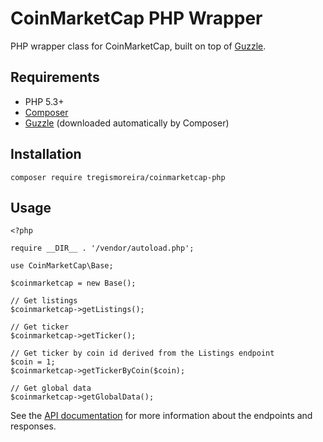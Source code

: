# CoinMarketCap PHP Wrapper

PHP wrapper class for CoinMarketCap, built on top of [Guzzle](https://github.com/guzzle/guzzle).

## Requirements

* PHP 5.3+
* [Composer](https://getcomposer.org/)
* [Guzzle](https://github.com/guzzle/guzzle) (downloaded automatically by Composer)

## Installation

`composer require tregismoreira/coinmarketcap-php`

## Usage

```
<?php

require __DIR__ . '/vendor/autoload.php';

use CoinMarketCap\Base;

$coinmarketcap = new Base();

// Get listings
$coinmarketcap->getListings();

// Get ticker
$coinmarketcap->getTicker();

// Get ticker by coin id derived from the Listings endpoint
$coin = 1;
$coinmarketcap->getTickerByCoin($coin);

// Get global data
$coinmarketcap->getGlobalData();
```

See the [API documentation](https://coinmarketcap.com/api/) for more information about the endpoints and responses.
